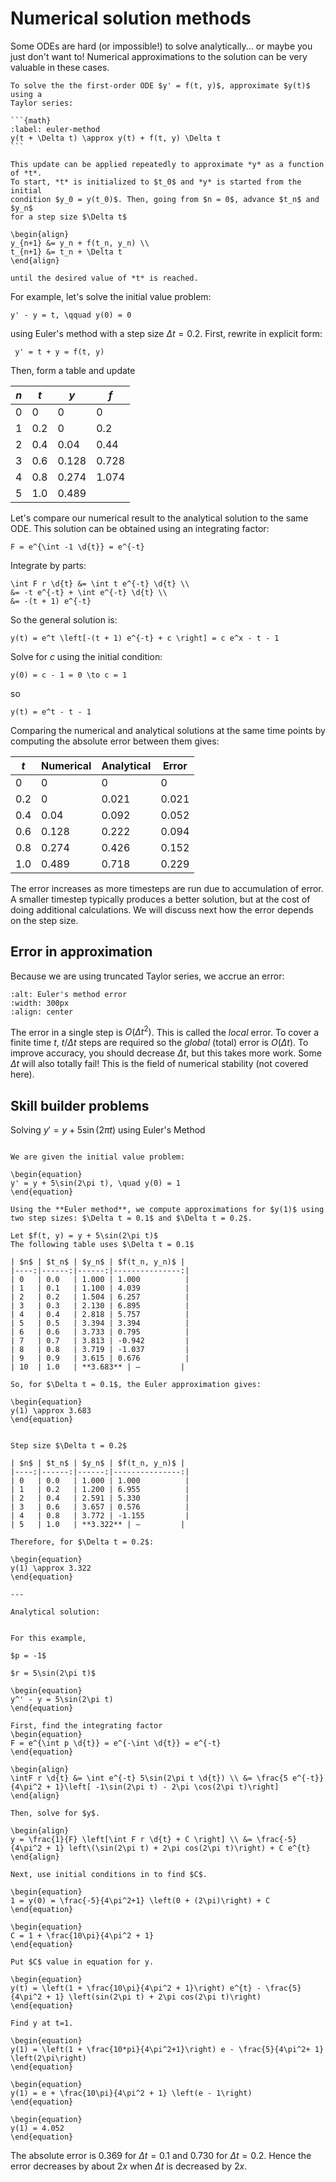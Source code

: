# Numerical solution methods

Some ODEs are hard (or impossible!) to solve analytically... or maybe you just
don't want to! Numerical approximations to the solution can be very valuable in
these cases.

````{topic} Euler's method
To solve the the first-order ODE $y' = f(t, y)$, approximate $y(t)$ using a
Taylor series:

```{math}
:label: euler-method
y(t + \Delta t) \approx y(t) + f(t, y) \Delta t
```

This update can be applied repeatedly to approximate *y* as a function of *t*.
To start, *t* is initialized to $t_0$ and *y* is started from the initial
condition $y_0 = y(t_0)$. Then, going from $n = 0$, advance $t_n$ and $y_n$
for a step size $\Delta t$

\begin{align}
y_{n+1} &= y_n + f(t_n, y_n) \\
t_{n+1} &= t_n + \Delta t
\end{align}

until the desired value of *t* is reached.
````

For example, let's solve the initial value problem:

```{math}
y' - y = t, \qquad y(0) = 0
```

using Euler's method with a step size $\Delta t = 0.2$. First, rewrite in
explicit form:

```{math}
 y' = t + y = f(t, y)
```

Then, form a table and update

|  $n$ |  $t$   | $y$    | $f$      |
|------|--------|--------|----------|
| 0    | 0      | 0      | 0        |
| 1    | 0.2    | 0      | 0.2      |
| 2    | 0.4    | 0.04   | 0.44     |
| 3    | 0.6    | 0.128  | 0.728    |
| 4    | 0.8    | 0.274  | 1.074    |
| 5    | 1.0    | 0.489  |          |

Let's compare our numerical result to the analytical solution to the same ODE.
This solution can be obtained using an integrating factor:

```{math}
F = e^{\int -1 \d{t}} = e^{-t}
```

Integrate by parts:

```{math}
\int F r \d{t} &= \int t e^{-t} \d{t} \\
&= -t e^{-t} + \int e^{-t} \d{t} \\
&= -(t + 1) e^{-t}
```

So the general solution is:

```{math}
y(t) = e^t \left[-(t + 1) e^{-t} + c \right] = c e^x - t - 1
```

Solve for *c* using the initial condition:

```{math}
y(0) = c - 1 = 0 \to c = 1
```

so

```{math}
y(t) = e^t - t - 1
```

Comparing the numerical and analytical solutions at the same time points by
computing the absolute error between them gives:

 |  $t$   | Numerical | Analytical  | Error |
 |--------|-----------|-------------|-------|
 | 0      | 0         | 0           | 0     |
 | 0.2    | 0         | 0.021       | 0.021 |
 | 0.4    | 0.04      | 0.092       | 0.052 |
 | 0.6    | 0.128     | 0.222       | 0.094 |
 | 0.8    | 0.274     | 0.426       | 0.152 |
 | 1.0    | 0.489     | 0.718       | 0.229 |

The error increases as more timesteps are run due to accumulation of error. A
smaller timestep typically produces a better solution, but at the cost of doing
additional calculations. We will discuss next how the error depends on the step
size.

## Error in approximation

Because we are using truncated Taylor series, we accrue an error:

```{image} ./_images/Euler.png
:alt: Euler's method error
:width: 300px
:align: center
```

The error in a single step is $O(\Delta t^2)$. This is called the *local* error.
To cover a finite time *t*, $t/\Delta t$ steps are required so the *global*
(total) error is $O(\Delta t)$. To improve accuracy, you should decrease $\Delta
t$, but this takes more work. Some $\Delta t$ will also totally fail! This is
the field of numerical stability (not covered here).

## Skill builder problems

Solving $y' = y + 5 \sin(2\pi t)$ using Euler's Method
```{solution}

We are given the initial value problem:

\begin{equation}
y' = y + 5\sin(2\pi t), \quad y(0) = 1
\end{equation}

Using the **Euler method**, we compute approximations for $y(1)$ using two step sizes: $\Delta t = 0.1$ and $\Delta t = 0.2$.

Let $f(t, y) = y + 5\sin(2\pi t)$
The following table uses $\Delta t = 0.1$

| $n$ | $t_n$ | $y_n$ | $f(t_n, y_n)$ |
|----:|------:|------:|---------------:|
| 0   | 0.0   | 1.000 | 1.000          |
| 1   | 0.1   | 1.100 | 4.039          |
| 2   | 0.2   | 1.504 | 6.257          |
| 3   | 0.3   | 2.130 | 6.895          |
| 4   | 0.4   | 2.818 | 5.757          |
| 5   | 0.5   | 3.394 | 3.394          |
| 6   | 0.6   | 3.733 | 0.795          |
| 7   | 0.7   | 3.813 | -0.942         |
| 8   | 0.8   | 3.719 | -1.037         |
| 9   | 0.9   | 3.615 | 0.676          |
| 10  | 1.0   | **3.683** | —         |

So, for $\Delta t = 0.1$, the Euler approximation gives:

\begin{equation}
y(1) \approx 3.683
\end{equation}


Step size $\Delta t = 0.2$

| $n$ | $t_n$ | $y_n$ | $f(t_n, y_n)$ |
|----:|------:|------:|---------------:|
| 0   | 0.0   | 1.000 | 1.000          |
| 1   | 0.2   | 1.200 | 6.955          |
| 2   | 0.4   | 2.591 | 5.330          |
| 3   | 0.6   | 3.657 | 0.576          |
| 4   | 0.8   | 3.772 | -1.155         |
| 5   | 1.0   | **3.322** | —         |

Therefore, for $\Delta t = 0.2$:

\begin{equation}
y(1) \approx 3.322
\end{equation}

---

Analytical solution:


For this example,

$p = -1$

$r = 5\sin(2\pi t)$

\begin{equation}
y^' - y = 5\sin(2\pi t)
\end{equation}

First, find the integrating factor
\begin{equation}
F = e^{\int p \d{t}} = e^{-\int \d{t}} = e^{-t}
\end{equation}

\begin{align}
\intF r \d{t} &= \int e^{-t} 5\sin(2\pi t \d{t}) \\ &= \frac{5 e^{-t}}{4\pi^2 + 1}\left[ -1\sin(2\pi t) - 2\pi \cos(2\pi t)\right]
\end{align}

Then, solve for $y$. 

\begin{align}
y = \frac{1}{F} \left[\int F r \d{t} + C \right] \\ &= \frac{-5}{4\pi^2 + 1} left\(\sin(2\pi t) + 2\pi cos(2\pi t)\right) + C e^{t}
\end{align}

Next, use initial conditions in to find $C$.

\begin{equation}
1 = y(0) = \frac{-5}{4\pi^2+1} \left(0 + (2\pi)\right) + C
\end{equation}

\begin{equation}
C = 1 + \frac{10\pi}{4\pi^2 + 1}
\end{equation}

Put $C$ value in equation for y.

\begin{equation}
y(t) = \left(1 + \frac{10\pi}{4\pi^2 + 1}\right) e^{t} - \frac{5}{4\pi^2 + 1} \left(sin(2\pi t) + 2\pi cos(2\pi t)\right)
\end{equation}

Find y at t=1.

\begin{equation}
y(1) = \left(1 + \frac{10*pi}{4\pi^2+1}\right) e - \frac{5}{4\pi^2+ 1} \left(2\pi\right)
\end{equation}

\begin{equation}
y(1) = e + \frac{10\pi}{4\pi^2 + 1} \left(e - 1\right)
\end{equation}

\begin{equation}
y(1) = 4.052
\end{equation}
```
The absolute error is 0.369 for $\Delta t = 0.1$ and 0.730 for $\Delta t = 0.2$. 
Hence the error decreases by about $2 x$ when $\Delta t$ is decreased by $2 x$.